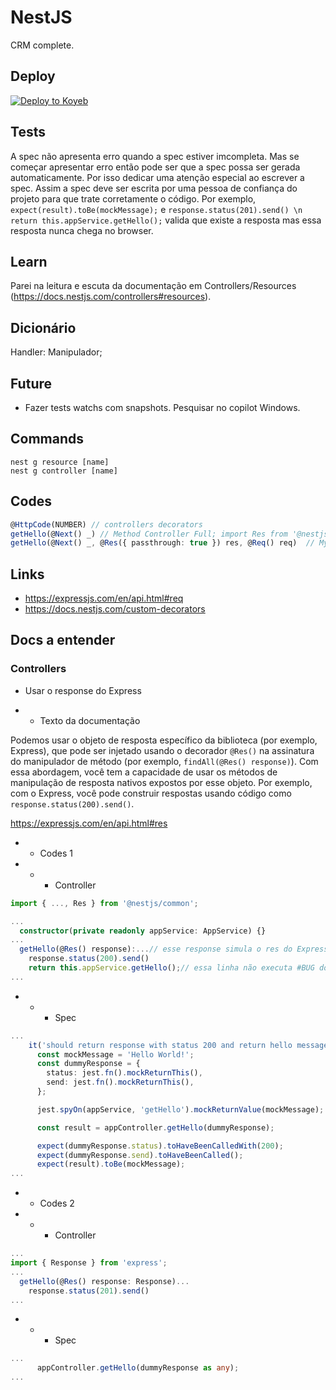 # NestJS
CRM complete.

## Deploy
[![Deploy to Koyeb](https://www.koyeb.com/static/images/deploy/button.svg)](https://app.koyeb.com/deploy?name=nestjs&repository=alexandrogds%2FNestJS&branch=start&instance_type=free&regions=was)

## Tests
A spec não apresenta erro quando a spec estiver imcompleta. Mas se começar apresentar erro então pode ser que a spec possa ser gerada automaticamente. Por isso dedicar uma atenção especial ao escrever a spec. Assim a spec deve ser escrita por uma pessoa de confiança do projeto para que trate corretamente o código. Por exemplo, `expect(result).toBe(mockMessage);` e `response.status(201).send() \n return this.appService.getHello();` valida que existe a resposta mas essa resposta nunca chega no browser.

## Learn
Parei na leitura e escuta da documentação em Controllers/Resources (https://docs.nestjs.com/controllers#resources).

## Dicionário
Handler: Manipulador; 

## Future
 - Fazer tests watchs com snapshots. Pesquisar no copilot Windows.

## Commands
```shell
nest g resource [name]
nest g controller [name]
```

## Codes
```ts
@HttpCode(NUMBER) // controllers decorators
getHello(@Next() _) // Method Controller Full; import Res from '@nestjs/common'
getHello(@Next() _, @Res({ passthrough: true }) res, @Req() req)  // My Controller Method Default
```

## Links
 - https://expressjs.com/en/api.html#req
 - https://docs.nestjs.com/custom-decorators

## Docs a entender

### Controllers

 - Usar o response do Express

 - - Texto da documentação

Podemos usar o objeto de resposta específico da biblioteca (por exemplo, Express), que pode ser injetado usando o decorador `@Res()` na assinatura do manipulador de método (por exemplo, `findAll(@Res() response)`). Com essa abordagem, você tem a capacidade de usar os métodos de manipulação de resposta nativos expostos por esse objeto. Por exemplo, com o Express, você pode construir respostas usando código como `response.status(200).send()`.

https://expressjs.com/en/api.html#res

 - - Codes 1

 - - - Controller
```ts
import { ..., Res } from '@nestjs/common';

...
  constructor(private readonly appService: AppService) {}
...
  getHello(@Res() response):...// esse response simula o res do Express
    response.status(200).send()
    return this.appService.getHello();// essa linha não executa #BUG do framework
...
```

 - - - Spec

```ts
...
    it('should return response with status 200 and return hello message', () => {
      const mockMessage = 'Hello World!';
      const dummyResponse = {
        status: jest.fn().mockReturnThis(),
        send: jest.fn().mockReturnThis(),
      };

      jest.spyOn(appService, 'getHello').mockReturnValue(mockMessage);

      const result = appController.getHello(dummyResponse);

      expect(dummyResponse.status).toHaveBeenCalledWith(200);
      expect(dummyResponse.send).toHaveBeenCalled();
      expect(result).toBe(mockMessage);
...
```

 - - Codes 2

 - - - Controller

```ts
...
import { Response } from 'express';
...
  getHello(@Res() response: Response)...
    response.status(201).send()
...
```

 - - - Spec

```ts
...
      appController.getHello(dummyResponse as any);
...
```

